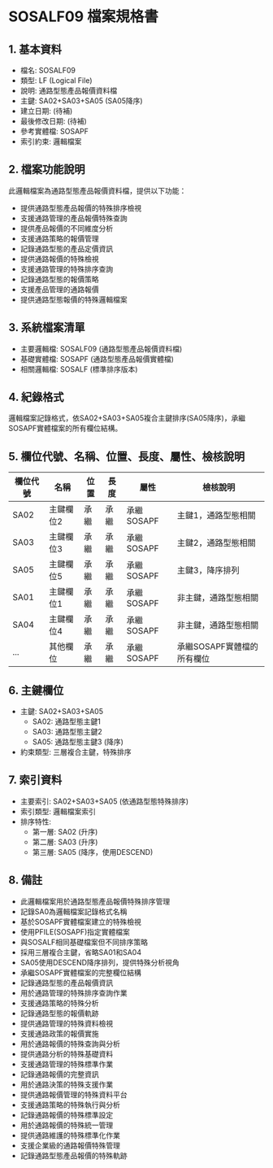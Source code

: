 # SOSALF09 檔案規格書

## 1. 基本資料
- 檔名: SOSALF09
- 類型: LF (Logical File)
- 說明: 通路型態產品報價資料檔
- 主鍵: SA02+SA03+SA05 (SA05降序)
- 建立日期: (待補)
- 最後修改日期: (待補)
- 參考實體檔: SOSAPF
- 索引約束: 邏輯檔案

## 2. 檔案功能說明
此邏輯檔案為通路型態產品報價資料檔，提供以下功能：
- 提供通路型態產品報價的特殊排序檢視
- 支援通路管理的產品報價特殊查詢
- 提供產品報價的不同維度分析
- 支援通路策略的報價管理
- 記錄通路型態的產品定價資訊
- 提供通路報價的特殊檢視
- 支援通路管理的特殊排序查詢
- 記錄通路型態的報價策略
- 支援產品管理的通路報價
- 提供通路型態報價的特殊邏輯檔案

## 3. 系統檔案清單
- 主要邏輯檔: SOSALF09 (通路型態產品報價資料檔)
- 基礎實體檔: SOSAPF (通路型態產品報價實體檔)
- 相關邏輯檔: SOSALF (標準排序版本)

## 4. 紀錄格式
邏輯檔案記錄格式，依SA02+SA03+SA05複合主鍵排序(SA05降序)，承繼SOSAPF實體檔案的所有欄位結構。

## 5. 欄位代號、名稱、位置、長度、屬性、檢核說明
| 欄位代號 | 名稱 | 位置 | 長度 | 屬性 | 檢核說明 |
|----------|------|------|------|------|----------|
| SA02 | 主鍵欄位2 | 承繼 | 承繼 | 承繼SOSAPF | 主鍵1，通路型態相關 |
| SA03 | 主鍵欄位3 | 承繼 | 承繼 | 承繼SOSAPF | 主鍵2，通路型態相關 |
| SA05 | 主鍵欄位5 | 承繼 | 承繼 | 承繼SOSAPF | 主鍵3，降序排列 |
| SA01 | 主鍵欄位1 | 承繼 | 承繼 | 承繼SOSAPF | 非主鍵，通路型態相關 |
| SA04 | 主鍵欄位4 | 承繼 | 承繼 | 承繼SOSAPF | 非主鍵，通路型態相關 |
| ... | 其他欄位 | 承繼 | 承繼 | 承繼SOSAPF | 承繼SOSAPF實體檔的所有欄位 |

## 6. 主鍵欄位
- 主鍵: SA02+SA03+SA05
  - SA02: 通路型態主鍵1
  - SA03: 通路型態主鍵2
  - SA05: 通路型態主鍵3 (降序)
- 約束類型: 三層複合主鍵，特殊排序

## 7. 索引資料
- 主要索引: SA02+SA03+SA05 (依通路型態特殊排序)
- 索引類型: 邏輯檔案索引
- 排序特性: 
  - 第一層: SA02 (升序)
  - 第二層: SA03 (升序)
  - 第三層: SA05 (降序，使用DESCEND)

## 8. 備註
- 此邏輯檔案用於通路型態產品報價特殊排序管理
- 記錄SA0為邏輯檔案記錄格式名稱
- 基於SOSAPF實體檔案建立的特殊檢視
- 使用PFILE(SOSAPF)指定實體檔案
- 與SOSALF相同基礎檔案但不同排序策略
- 採用三層複合主鍵，省略SA01和SA04
- SA05使用DESCEND降序排列，提供特殊分析視角
- 承繼SOSAPF實體檔案的完整欄位結構
- 記錄通路型態的產品報價資訊
- 用於通路管理的特殊排序查詢作業
- 支援通路策略的特殊分析
- 記錄通路型態的報價軌跡
- 提供通路管理的特殊資料檢視
- 支援通路政策的報價實施
- 用於通路報價的特殊查詢與分析
- 提供通路分析的特殊基礎資料
- 支援通路管理的特殊標準作業
- 記錄通路報價的完整資訊
- 用於通路決策的特殊支援作業
- 提供通路報價管理的特殊資料平台
- 支援通路策略的特殊執行與分析
- 記錄通路報價的特殊標準設定
- 用於通路報價的特殊統一管理
- 提供通路維護的特殊標準化作業
- 支援企業級的通路報價特殊管理
- 記錄通路型態產品報價的特殊軌跡 
